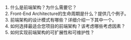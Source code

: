 

1. 什么是前端架构？为什么需要它？
2. Front-End Architecture的生命周期是什么？提供几个例子。
3. 前端架构的设计模式有哪些？详细介绍一下其中一个。
4. 如何选择最适合您项目的前端架构？该考虑哪些考虑因素？
5. 如何实现前端架构的可扩展性和可维护性？